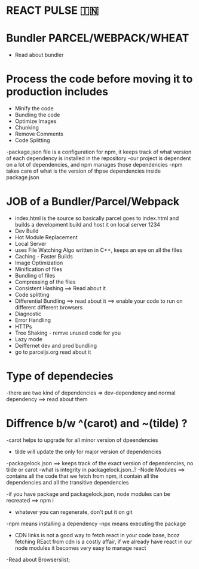 # REACT PULSE 🇮🇳

# Bundler PARCEL/WEBPACK/WHEAT

- Read about bundler

# Process the code before moving it to production includes

- Minify the code
- Bundling the code
- Optimize Images
- Chunking
- Remove Comments
- Code Splitting

-package.json file is a configuration for npm, it keeps track of what version of each dependency is installed in the repository
-our project is dependent on a lot of dependencies, and npm manages those dependencies
-npm takes care of what is the version of thpse dependencies inside package.json


# JOB of a Bundler/Parcel/Webpack
- index.html is the source so basically parcel goes to index.html and builds a development build  and host it on local server 1234 
- Dev Build
- Hot Module Replacement
- Local Server
- uses File Watching Algo written in C++, keeps an eye on all the files
- Caching - Faster Builds
- Image Optimization
- Minification of files
- Bundling of files
- Compressing of the files
- Consistent Hashing ==> Read about it
- Code splitting
- Differential Bundling ==> read about it ==> enable your code to run on different different browsers
- Diagnostic
- Error Handling
- HTTPs
- Tree Shaking - remve unused code for you
- Lazy mode
- Deiffernet dev and prod bundling
- go to parceljs.org read about it
  

# Type of dependecies
-there are two kind of dependencies => dev-dependency and normal dependency ==> read about them

# Diffrence b/w ^(carot) and ~(tilde) ?
-carot helps to upgrade for all minor version of dpeendencies
- tilde will update the only for major version of dependencies


-packagelock.json ==> keeps track of the exact version of dependencies, no tilde or carot
-what is integrity in packagelock.json..?
-Node Modules ==> contains all the code that we fetch from npm, it contain all the dependencies and all the transitive dependencies


-if you have package and packagelock.json, node modules can be recreated ==> npm i
- whatever you can regenerate, don't put it on git

-npm means installing a dependency
-npx means executing the package

- CDN links is not a good way to fetch react in your code base, bcoz fetching REact from cdn is a costly affair, if we already have react in our node modules it becomes very easy to manage react

-Read about Browserslist;